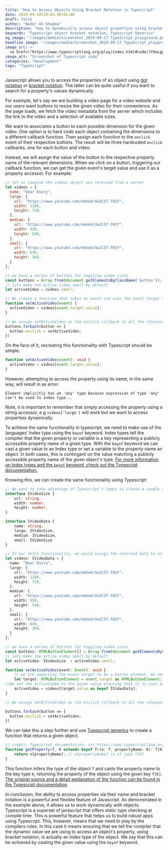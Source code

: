 ```yaml
---
title: "How to Access Objects Using Bracket Notation in Typescript"
date: 2019-09-18T19:45:49+01:00
draft: false
author: "Nader Al-Shamma"
description: "How to dynamically access object properties using bracket notation in Typescript"
keywords: "Typescript object bracket notation, Typescript Generics"
og_image: "/images/media/Screenshot_2019-09-17_TypeScript_playground.png"
headline_image: "/images/media/Screenshot_2019-09-17_TypeScript_playground.png"
image_src: >- 
  <a href=\"https://www.typescriptlang.org/play/index.html#code/JYOwLgpgTgZghgYwgAgJIDVgBMIHsDKwAXigN4CwAUMjcgK5QA2AXMgM5hSgDmANFbWQB3bGAAWrEHQC2AI2j9qtMRGDcxYSTPlRFAXypVQkWIhQZseACJwwcZBSU0QcaRFYcuIPgNqM4UNzuaJg4BMQQioJuWMAyrBZhhCRRtGzScIwsIZbhJFQGlFSMEGDIAG65bAmh1rb2ALwOvi5urABEVhAByFbAAQCe7an+gcGOggzZ7RpgAA7VAPSLQqsAdAO4dGB08msIuNKLEHIQWIsAGkIAjADCAKwAKgC0MAASAEwAmsO+NCJYcSsa4fAAcAAZUjQVGoNKwAOwfSG+PSpGJxaSsCa0KYdWYLZjLVZCDZbHZ7A5HE7yc5XO5PV6fH5Q4SiCTIACc92RTmQMPUmmQ9wALDyaKjfOlMtlsTRccgZmB5ksVutNttdhB9odjqdaTcHi93t9fryAUDkAA2UUs-lw5AAZktYuQhT0AG5DJQDiAOMhZNswLhfaw3o8ALIAGQAQoHgwBREpucAAbQAusgmgBBKBQOADNYwKCHAAUWFwCBkEHAayCYETJ2rYDY0YGt38bDYADlXBASwByANK4P9gCUo+QcDYyDDUdjw5ADeTYHTnsoJTKiDAwHKEFquBquWSKAAPsgpFlkGfPDxM+e6Fk11QYHQQAht8H2KUs++d3vciWEC7uArDxsBYCjqw5S4NgzS8huyB2GMgqzjGcaLkmTZ3kBTZrEhdaTtOqHzkGGGNuAa6CFuf77nelRhGwKb4aUazlJkdAoFOyAANYQJsMA5GENh2Gma6FFQQ6kWwha4FA8aIGIJaSZ+DQAHxwTQykgGswYIIwwAINxd5sN+v67vuYmjkAA\" target=\"_blank\">Typescript Playground</a>
image_alt: "Screenshot of Typescript code"
categories: "Development"
tags: "TypeScript"
---
```

Javascript allows you to access the properties of an object using [dot notation](https://developer.mozilla.org/en-US/docs/Web/JavaScript/Reference/Operators/Property_Accessors#Dot_notation) or [bracket notation](https://developer.mozilla.org/en-US/docs/Web/JavaScript/Reference/Operators/Property_Accessors#Bracket_notation). The latter can be quite useful if you want to search for a property's values dynamically. 

For example, let's say we are building a video page for a video website and our users want buttons to resize the given video for their convenience. As the page loads, we fetch the video metadata from the server which includes the link to the video and a selection of available sizes. 

We want to associates a button to each possible dimension for the given video. One option is to hard code each object containing the dimensions to a different callback function. Then assign each function to the `onclick` event of their respective buttons. The result will be three hardcoded `onclick` callbacks, one for each button and video.

Instead, we will assign the value of the button to the respective property name of the relevant dimensions. When we click on a button, triggering our callback function, we can get the given event's target value and use it as a property accessor. For example:

```javascript
// let us imagine the videos object was received from a server
let videos = {
  name: "Dear Diary",
  large: {
    url: "https://www.youtube.com/embed/Xw1C5T-fH2Y",
    width: 1280,
    height: 720,
  },
  medium: {
    url: "https://www.youtube.com/embed/Xw1C5T-fH2Y",
    width: 950,
    height: 540,
  },
  small: {
    url: "https://www.youtube.com/embed/Xw1C5T-fH2Y",
    width: 640,
    height: 360,
  }
};

// we have a series of buttons for toggling video sizes.
const buttons = Array.from(document.getElementsByClassName('button'));
// lets make the active video small by default 
let activeVideo = videos.small;

// We create a function that takes an event and uses the event target's value as the property accessor of our videos object.
function setActiveVideo(event) {
  activeVideo = videos[event.target.value];
}

// We assign setActiveVideo as the onclick callback to all the relevant buttons.
buttons.forEach(button => {
  button.onclick = setActiveVideo;
})
```

On the face of it, recreating this functionality with Typescript should be simple.

```ts
function setActiveVideo(event): void {
  activeVideo = videos[event.target.value];
}
```

However, attempting to access the property using its name, in the same way, will result in as error:

`Element implicitly has an 'any' type because expression of type 'any' can't be used to index type...`

Note, it is important to remember that simply accessing the property using a string accessor, e.g `videos['large']` will work but we want to access properties dynamically. 

To achieve the same functionality in typescript, we need to make use of the languages' Index type using the `keyof` keyword. Index types tell the compiler that the given property or variable is a key representing a publicly accessible property name of a given type. With the `keyof` keyword we can cast a given value to an Index type or set a variable to the property name an object.  In both cases, this is contingent on the value matching a publicly accessible property name of the given object's type. [For more information on Index types and the `keyof` keyword, check out the Typescript documentation.](https://www.typescriptlang.org/docs/handbook/advanced-types.html#index-types)

Knowing this, we can create the same functionality using Typescript:

```ts
// We want to take advantage of Typescript's types so create a couple of interfaces that model out data.
interface IVideoSize {
    url: string,
    width: number,
    height: number,
}

interface IVideoData {
    name: string,
    large: IVideoSize,
    medium: IVideoSize,
    small: IVideoSize
}

// In our fetch functionality, we would assign the returned data to an object of out model type. 
let videos: IVideoData = {
  name: "Dear Diary",
  large: {
    url: "https://www.youtube.com/embed/Xw1C5T-fH2Y",
    width: 1280,
    height: 720,
  },
  medium: {
    url: "https://www.youtube.com/embed/Xw1C5T-fH2Y",
    width: 950,
    height: 540,
  },
  small: {
    url: "https://www.youtube.com/embed/Xw1C5T-fH2Y",
    width: 640,
    height: 360,
  }
};

// we have a series of buttons for toggling video sizes.
const buttons: HTMLButtonElement[] = Array.from(document.getElementsByClassName('button')) as HTMLButtonElement[];
// lets make the active video small by default 
let activeVideo: IVideoSize  = activeVideo.small;

function setActiveVideo(event: Event): void {
    // we are expecting the event target to be a button element. We need to cast it to the expected type in order to access the property 
    let target: HTMLButtonElement = event.target as HTMLButtonElement;
//We set the activeVideo to the given value ensuring that it is cast as an Index type.
    activeVideo = videos[target.value as keyof IVideoData];
}

// We assign setActiveVideo as the onclick callback to all the relevant buttons.

buttons.forEach(button => {
  button.onclick = setActiveVideo;
})
```

We can take this a step further and use [Typescript generics](https://www.typescriptlang.org/docs/handbook/generics.html) to create a function that returns a given object. 

```ts
// credit: Typescript documentation, src https://www.typescriptlang.org/docs/handbook/advanced-types.html#index-types
function getProperty<T, K extends keyof T>(o: T, propertyName: K): T[K] {
    return o[propertyName]; // o[propertyName] is of type T[K]
}
```

This function infers the type of the object `T` and casts the property name to the key type `K`, returning the property of the object using the given key `T[K]`. [The original source and a detail explanation of the function can be found in the Typescript documentation](https://www.typescriptlang.org/docs/handbook/advanced-types.html#index-types).

In conclusion, the ability to access properties via their name and bracket notation is a powerful and flexible feature of Javascript. As demonstrated in the example above, it allows us to work dynamically with objects. Typescript is a superset of javascript that offers static type checking at compile time. This is powerful feature that helps us to build robust apps using Typescript. This, however, means that we need to play by the compilers rules. In this case it means ensuring that we tell the compiler that the dynamic value we are using to access an object's property, using bracket notation, is actually an index type of the object. We say that this can be achieved by casting the given value using the `keyof` keyword.
